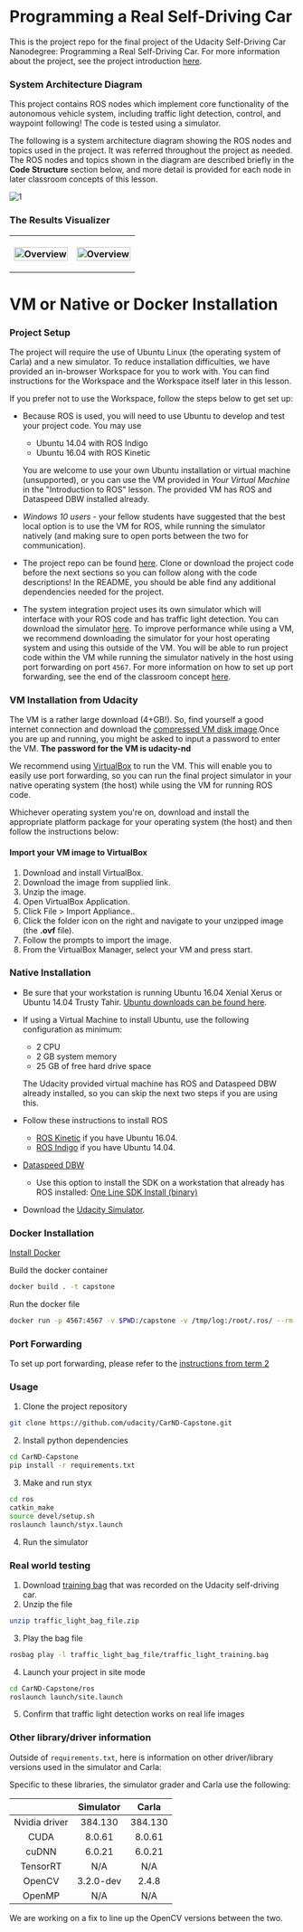 # Programming a Real Self-Driving Car

This is the project repo for the final project of the Udacity Self-Driving Car Nanodegree: Programming a Real Self-Driving Car. For more information about the project, see the project introduction [here](https://classroom.udacity.com/nanodegrees/nd013/parts/b9040951-b43f-4dd3-8b16-76e7b52f4d9d/modules/85ece059-1351-4599-bb2c-0095d6534c8c/lessons/01cf7801-7665-4dc5-a800-2a9cca06b38b/concepts/f48e03e9-3b2b-4395-9ead-595f4fbc7b79).



### System Architecture Diagram

This project contains ROS nodes which implement core functionality of the autonomous vehicle system, including traffic light detection, control, and waypoint following! The code is tested using a simulator.

The following is a system architecture diagram showing the ROS nodes and topics used in the project. It was referred throughout the project as needed. The ROS nodes and topics shown in the diagram are described briefly in the **Code Structure** section below, and more detail is provided for each node in later classroom concepts of this lesson.

![1](imgs/1.png)

### The Results Visualizer

<table style="width:100%">
  <tr>
    <th>
      <p align="center">
       <img src="./imgs/ignore lights.gif" alt="Overview" width="100%">
      </p>
    </th>
    <th>
      <p align="center">
       <img src="./imgs/traffic lights.gif" alt="Overview" width="100%">
      </p>
    </th>
  </tr>
  </table>


# VM or Native **or** Docker Installation 

### Project Setup

The project will require the use of Ubuntu Linux (the operating system of Carla) and a new simulator. To reduce installation difficulties, we have provided an in-browser Workspace for you to work with. You can find instructions for the Workspace and the Workspace itself later in this lesson.

If you prefer not to use the Workspace, follow the steps below to get set up:

- Because ROS is used, you will need to use Ubuntu to develop and test your project code. You may use

  - Ubuntu 14.04 with ROS Indigo
  - Ubuntu 16.04 with ROS Kinetic

  You are welcome to use your own Ubuntu installation or virtual machine (unsupported), or you can use the VM provided in *Your Virtual Machine* in the "Introduction to ROS" lesson. The provided VM has ROS and Dataspeed DBW installed already.

- *Windows 10 users* - your fellow students have suggested that the best local option is to use the VM for ROS, while running the simulator natively (and making sure to open ports between the two for communication).

- The project repo can be found [here](https://github.com/udacity/CarND-Capstone). Clone or download the project code before the next sections so you can follow along with the code descriptions! In the README, you should be able find any additional dependencies needed for the project.

- The system integration project uses its own simulator which will interface with your ROS code and has traffic light detection. You can download the simulator [here](https://github.com/udacity/CarND-Capstone/releases). To improve performance while using a VM, we recommend downloading the simulator for your host operating system and using this outside of the VM. You will be able to run project code within the VM while running the simulator natively in the host using port forwarding on port `4567`. For more information on how to set up port forwarding, see the end of the classroom concept [here](https://s3-us-west-1.amazonaws.com/udacity-selfdrivingcar/files/Port+Forwarding.pdf).

### VM Installation from Udacity

The VM is a rather large download (4+GB!). So, find yourself a good internet connection and download the [compressed VM disk image](https://s3-us-west-1.amazonaws.com/udacity-selfdrivingcar/Udacity_VM_Base_V1.0.0.zip).Once you are up and running, you might be asked to input a password to enter the VM. **The password for the VM is udacity-nd**

We recommend using [VirtualBox](https://www.virtualbox.org/wiki/Downloads) to run the VM. This will enable you to easily use port forwarding, so you can run the final project simulator in your native operating system (the host) while using the VM for running ROS code.

Whichever operating system you're on, download and install the appropriate platform package for your operating system (the host) and then follow the instructions below:

#### Import your VM image to VirtualBox

1. Download and install VirtualBox.
2. Download the image from supplied link.
3. Unzip the image.
4. Open VirtualBox Application.
5. Click File > Import Appliance..
6. Click the folder icon on the right and navigate to your unzipped image (the **.ovf** file).
7. Follow the prompts to import the image.
8. From the VirtualBox Manager, select your VM and press start.

### Native Installation

* Be sure that your workstation is running Ubuntu 16.04 Xenial Xerus or Ubuntu 14.04 Trusty Tahir. [Ubuntu downloads can be found here](https://www.ubuntu.com/download/desktop).
* If using a Virtual Machine to install Ubuntu, use the following configuration as minimum:
  * 2 CPU
  * 2 GB system memory
  * 25 GB of free hard drive space

  The Udacity provided virtual machine has ROS and Dataspeed DBW already installed, so you can skip the next two steps if you are using this.

* Follow these instructions to install ROS
  * [ROS Kinetic](http://wiki.ros.org/kinetic/Installation/Ubuntu) if you have Ubuntu 16.04.
  * [ROS Indigo](http://wiki.ros.org/indigo/Installation/Ubuntu) if you have Ubuntu 14.04.
* [Dataspeed DBW](https://bitbucket.org/DataspeedInc/dbw_mkz_ros)

  * Use this option to install the SDK on a workstation that already has ROS installed: [One Line SDK Install (binary)](https://bitbucket.org/DataspeedInc/dbw_mkz_ros/src/81e63fcc335d7b64139d7482017d6a97b405e250/ROS_SETUP.md?fileviewer=file-view-default)
* Download the [Udacity Simulator](https://github.com/udacity/CarND-Capstone/releases).

### Docker Installation
[Install Docker](https://docs.docker.com/engine/installation/)

Build the docker container
```bash
docker build . -t capstone
```

Run the docker file
```bash
docker run -p 4567:4567 -v $PWD:/capstone -v /tmp/log:/root/.ros/ --rm -it capstone
```

### Port Forwarding
To set up port forwarding, please refer to the [instructions from term 2](https://classroom.udacity.com/nanodegrees/nd013/parts/40f38239-66b6-46ec-ae68-03afd8a601c8/modules/0949fca6-b379-42af-a919-ee50aa304e6a/lessons/f758c44c-5e40-4e01-93b5-1a82aa4e044f/concepts/16cf4a78-4fc7-49e1-8621-3450ca938b77)

### Usage

1. Clone the project repository
```bash
git clone https://github.com/udacity/CarND-Capstone.git
```

2. Install python dependencies
```bash
cd CarND-Capstone
pip install -r requirements.txt
```
3. Make and run styx
```bash
cd ros
catkin_make
source devel/setup.sh
roslaunch launch/styx.launch
```
4. Run the simulator

### Real world testing
1. Download [training bag](https://s3-us-west-1.amazonaws.com/udacity-selfdrivingcar/traffic_light_bag_file.zip) that was recorded on the Udacity self-driving car.
2. Unzip the file
```bash
unzip traffic_light_bag_file.zip
```
3. Play the bag file
```bash
rosbag play -l traffic_light_bag_file/traffic_light_training.bag
```
4. Launch your project in site mode
```bash
cd CarND-Capstone/ros
roslaunch launch/site.launch
```
5. Confirm that traffic light detection works on real life images

### Other library/driver information
Outside of `requirements.txt`, here is information on other driver/library versions used in the simulator and Carla:

Specific to these libraries, the simulator grader and Carla use the following:

|        | Simulator | Carla  |
| :-----------: |:-------------:| :-----:|
| Nvidia driver | 384.130 | 384.130 |
| CUDA | 8.0.61 | 8.0.61 |
| cuDNN | 6.0.21 | 6.0.21 |
| TensorRT | N/A | N/A |
| OpenCV | 3.2.0-dev | 2.4.8 |
| OpenMP | N/A | N/A |

We are working on a fix to line up the OpenCV versions between the two.
